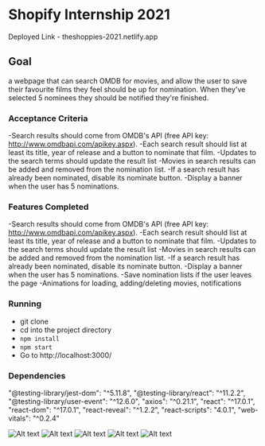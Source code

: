 # Shopify Internship 2021

Deployed Link - theshoppies-2021.netlify.app

## Goal
a webpage that can search OMDB for movies, and allow the user to save their favourite films they feel should be up for nomination. When they've selected 5 nominees they should be notified they're finished.

### Acceptance Criteria
-Search results should come from OMDB's API (free API key: http://www.omdbapi.com/apikey.aspx).
-Each search result should list at least its title, year of release and a button to nominate that film.
-Updates to the search terms should update the result list
-Movies in search results can be added and removed from the nomination list.
-If a search result has already been nominated, disable its nominate button.
-Display a banner when the user has 5 nominations.

### Features Completed
-Search results should come from OMDB's API (free API key: http://www.omdbapi.com/apikey.aspx).
-Each search result should list at least its title, year of release and a button to nominate that film.
-Updates to the search terms should update the result list
-Movies in search results can be added and removed from the nomination list.
-If a search result has already been nominated, disable its nominate button.
-Display a banner when the user has 5 nominations.
-Save nomination lists if the user leaves the page
-Animations for loading, adding/deleting movies, notifications
### Running

- git clone
- cd into the project directory
- ```npm install```
- ```npm start```
- Go to http://localhost:3000/

### Dependencies
"@testing-library/jest-dom": "^5.11.8",
"@testing-library/react": "^11.2.2",
"@testing-library/user-event": "^12.6.0",
"axios": "^0.21.1",
"react": "^17.0.1",
"react-dom": "^17.0.1",
"react-reveal": "^1.2.2",
"react-scripts": "4.0.1",
"web-vitals": "^0.2.4"

![Alt text](https://ibb.co/gR9bYBh)
![Alt text](https://ibb.co/Bt9vChm)
![Alt text](https://ibb.co/2FXbKXm)
![Alt text](https://ibb.co/X80wXNW)
![Alt text](https://ibb.co/Th8brkx)

